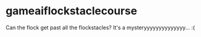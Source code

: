# gameaiflockstaclecourse
Can the flock get past all the flockstacles? It's a mysteryyyyyyyyyyyyyy... :(
